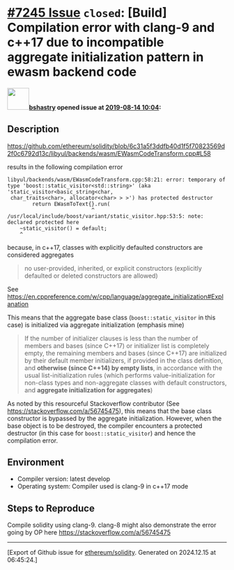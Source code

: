 # [\#7245 Issue](https://github.com/ethereum/solidity/issues/7245) `closed`: [Build] Compilation error with clang-9 and c++17 due to incompatible aggregate initialization pattern in ewasm backend code

#### <img src="https://avatars.githubusercontent.com/u/2388185?v=4" width="50">[bshastry](https://github.com/bshastry) opened issue at [2019-08-14 10:04](https://github.com/ethereum/solidity/issues/7245):

## Description

https://github.com/ethereum/solidity/blob/6c31a5f3ddfb40d1f5f70823569d2f0c6792d13c/libyul/backends/wasm/EWasmCodeTransform.cpp#L58

results in the following compilation error

```
libyul/backends/wasm/EWasmCodeTransform.cpp:58:21: error: temporary of type 'boost::static_visitor<std::string>' (aka 'static_visitor<basic_string<char,
 char_traits<char>, allocator<char> > >') has protected destructor
        return EWasmToText{}.run(
                           ^
/usr/local/include/boost/variant/static_visitor.hpp:53:5: note: declared protected here
    ~static_visitor() = default;
    ^
```

because, in c++17, classes with explicitly defaulted constructors are considered aggregates

> no user-provided, inherited, or explicit constructors (explicitly defaulted or deleted constructors are allowed)

See https://en.cppreference.com/w/cpp/language/aggregate_initialization#Explanation

This means that the aggregate base class (`boost::static_visitor` in this case) is initialized via aggregate initialization (emphasis mine)

> If the number of initializer clauses is less than the number of members and bases (since C++17) or initializer list is completely empty, the remaining members and bases (since C++17) are initialized by their default member initializers, if provided in the class definition, and **otherwise (since C++14) by empty lists**, in accordance with the usual list-initialization rules (which performs value-initialization for non-class types and non-aggregate classes with default constructors, and **aggregate initialization for aggregates**)

As noted by this resourceful Stackoverflow contributor (See https://stackoverflow.com/a/56745475), this means that the base class constructor is bypassed by the aggregate initialization. However, when the base object is to be destroyed, the compiler encounters a protected destructor (in this case for `boost::static_visitor`) and hence the compilation error.

## Environment

- Compiler version: latest develop
- Operating system: Compiler used is clang-9 in c++17 mode

## Steps to Reproduce

Compile solidity using clang-9. clang-8 might also demonstrate the error going by OP here https://stackoverflow.com/a/56745475




-------------------------------------------------------------------------------



[Export of Github issue for [ethereum/solidity](https://github.com/ethereum/solidity). Generated on 2024.12.15 at 06:45:24.]
